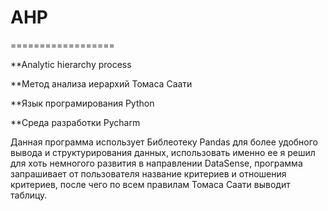 # AHP
==================

**Analytic hierarchy process

**Метод анализа иерархий Томаса Саати


**Язык програмирования Python


**Среда разработки Pycharm

Данная программа использует Библеотеку Pandas для более удобного вывода и структурирования данных, использовать именно ее я решил для хоть немногого развития в направлении DataSense, программа запрашивает от пользователя название критериев и отношения критериев, после чего по всем правилам Томаса Саати выводит таблицу.
